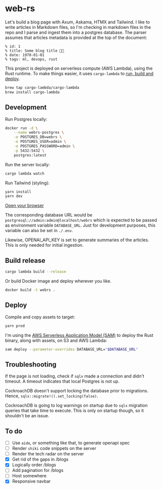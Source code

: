 # web-rs

Let's build a blog page with Axum, Askama, HTMX and Tailwind. I like to write articles in Markdown files, so I'm checking in markdown files in the repo and I parse and ingest them into a postgres database. The parser assumes that articles metadata is provided at the top of the document:

```
% id: 1
% title: Some blog title 🤖🧠
% date: 1970-01-01
% tags: ml, devops, rust
```

This project is deployed on serverless compute (AWS Lambda), using the Rust runtime. To make things easier, it uses `cargo-lambda` to [run, build and deploy](https://www.cargo-lambda.info/).

```bash
brew tap cargo-lambda/cargo-lambda
brew install cargo-lambda
```

## Development

Run Postgres locally:

```bash
docker run -d \
    --name webrs-postgres \
    -e POSTGRES_DB=webrs \
    -e POSTGRES_USER=admin \
    -e POSTGRES_PASSWORD=admin \
    -p 5432:5432 \
    postgres:latest
```

Run the server locally:

```bash
cargo lambda watch
```

Run Tailwind (styling):

```bash
yarn install
yarn dev
```

[Open your browser](http://localhost:3000)

The corresponding database URL would be `postgresql://admin:admin@localhost/webrs` which is expected to be passed as environment variable `DATABASE_URL`. Just for development purposes, this variable can also be set in `./.env`.

Likewise, OPENAI_API_KEY is set to generate summaries of the articles. This is only needed for initial ingestion.

## Build release

```bash
cargo lambda build --release
```

Or build Docker image and deploy wherever you like.

```bash
docker build -t webrs .
```

## Deploy

Compile and copy assets to target:

```bash
yarn prod
```

I'm using the [AWS Serverless Application Model (SAM)](https://aws.amazon.com/serverless/sam/) to deploy the Rust binary, along with assets, on S3 and AWS Lambda:

```bash
sam deploy --parameter-overrides DATABASE_URL="$DATABASE_URL"
```

## Troubleshooting

If the page is not loading, check if `sqlx` made a connection and didn't timeout. A timeout indicates that local Postgres is not up.

CockroachDB doesn't support locking the database prior to migrations. Hence, `sqlx::migrate!().set_locking(false)`.

CockroachDB is going to log warnings on startup due to `sqlx` migration queries that take time to execute. This is only on startup though, so it shouldn't be an issue.

## To do

- [ ] Use `aide`, or something like that, to generate openapi spec
- [ ] Render `shiki` code snippets on the server
- [ ] Render the tech radar on the server
- [x] Get rid of the gaps in /blogs
- [x] Logically order /blogs
- [ ] Add pagination for /blogs
- [ ] Host somewhere
- [x] Responsive navbar
